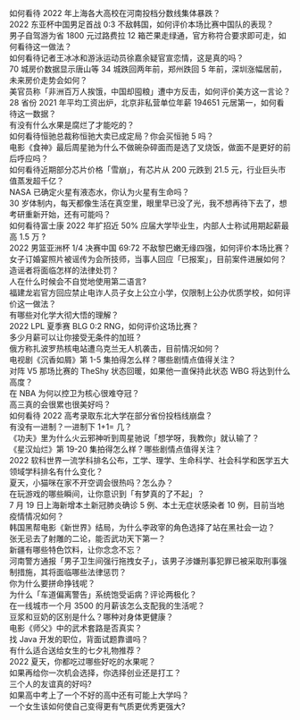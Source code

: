 如何看待 2022 年上海各大高校在河南投档分数线集体暴跌？  
2022 东亚杯中国男足首战 0:3 不敌韩国，如何评价本场比赛中国队的表现？  
男子自驾游为省 1800 元过路费拉 12 箱芒果走绿通，官方称符合要求即可走，如何看待这一做法？  
如何看待记者王冰冰和游泳运动员徐嘉余疑官宣恋情，这是真的吗？  
70 城房价数据显示唐山等 34 城跌回两年前，郑州跌回 5 年前，深圳涨幅居前，未来房价走势会如何？  
美官员称「非洲百万人挨饿，中国却囤粮」遭中方反击，如何评价美方这一言论？  
28 省份 2021 年平均工资出炉，北京非私营单位年薪 194651 元居第一，如何看待这一数据？  
有没有什么水果是腐烂了才能吃的？  
如何看待恒驰总裁称恒驰大卖已成定局？你会买恒驰 5 吗？  
电影《食神》最后周星驰为什么不做碗杂碎面而是选了叉烧饭，做面不是更好的前后呼应吗？  
如何看待近期部分芯片价格「雪崩」，有芯片从 200 元跌到 21.5 元，行业巨头市值蒸发超千亿？  
NASA 已确定火星有液态水，你认为火星有生命吗？  
30 岁体制内，每天都像生活在真空里，眼里早已没了光，我不想再待下去了，想考研重新开始，还有可能吗？  
如何看待富士康 2022 年扩招近 50% 应届大学毕业生，内部人士称试用期起薪最高 1.5 万 ?  
2022 男篮亚洲杯 1/4 决赛中国 69:72 不敌黎巴嫩无缘四强，如何评价本场比赛？  
女子订婚宴照片被谣传为会所技师，当事人回应「已报案」，目前案件进展如何？造谣者将面临怎样的法律处罚？  
人在什么时候会不自觉地使用第二语言?  
福建龙岩官方回应禁止电诈人员子女上公立小学，仅限制上公办优质学校，如何评价这一做法？  
有哪些对化学大彻大悟的理解？  
2022 LPL 夏季赛 BLG 0:2 RNG，如何评价这场比赛？  
多少月薪可以让你接受无条件的加班？  
俄方称扎波罗热核电站遭乌克兰无人机袭击，目前情况如何？  
电视剧《沉香如屑》第 1-5 集拍得怎么样？哪些剧情点值得关注？  
对阵 V5 那场比赛的 TheShy 状态回暖，如果他一直保持此状态 WBG 将达到什么高度？  
在 NBA 为何以控卫为核心很难夺冠？  
高三真的会很累也很美好吗？  
如何看待 2022 高考录取东北大学在部分省份投档线崩盘？  
有没有一进制？一进制下 1+1= 几？  
《功夫》里为什么火云邪神听到周星驰说「想学呀，我教你」就认输了？  
《星汉灿烂》第 19-20 集拍得怎么样？哪些剧情点值得关注？  
2022 软科世界一流学科排名公布，工学、理学、生命科学、社会科学和医学五大领域学科排名有什么变化？  
夏天，小猫咪在家不开空调会很热吗？怎么办？  
在玩游戏的哪些瞬间，让你意识到「有梦真的了不起」？  
7 月 19 日上海新增本土新冠肺炎确诊 5 例、本土无症状感染者 10 例，目前当地疫情情况如何？  
韩国黑帮电影《新世界》结局，为什么李政宰的角色选择了站在黑社会一边？  
张无忌去了射雕的二论，能否武功天下第一？  
新疆有哪些特色饮料，让你念念不忘？  
河南警方通报「男子卫生间强行拖拽女子」，该男子涉嫌刑事犯罪已被采取刑事强制措施，其将面临哪些法律惩罚？  
你为什么要拼命挣钱呢？  
为什么「车道偏离警告」系统饱受诟病？评论两极化？  
在一线城市一个月 3500 的月薪该怎么支配我的生活呢？  
豆浆和豆奶的区别是什么？哪种对身体更健康？  
电影《师父》中的武术套路是否真实？  
找 Java 开发的职位，背面试题靠谱吗？  
有什么适合送给女生的七夕礼物推荐？  
2022 夏天，你都吃过哪些好吃的水果呢？  
如果再给你一次机会选择，你选择创业还是打工？  
三个人的友谊真的好吗?  
如果高中考上了一个不好的高中还有可能上大学吗？  
一个女生该如何使自己变得更有气质更优秀更强大?  
